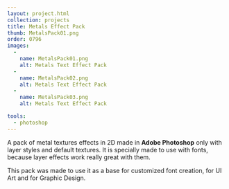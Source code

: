 ```yaml
---
layout: project.html
collection: projects
title: Metals Effect Pack
thumb: MetalsPack01.png
order: 0796
images:
  -
    name: MetalsPack01.png
    alt: Metals Text Effect Pack
  -
    name: MetalsPack02.png
    alt: Metals Text Effect Pack
  -
    name: MetalsPack03.png
    alt: Metals Text Effect Pack

tools:
  - photoshop
---
```


A pack of metal textures effects in 2D made in **Adobe Photoshop** only with layer
styles and default textures. It is specially made to use with fonts, because layer effects work really great with them.

This pack was made to use it as a base for customized font creation, for UI Art and for Graphic Design.
